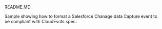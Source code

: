 README.MD

Sample showing how to format a Salesforce Chanage data Capture event to be compliant with CloudEvnts spec.